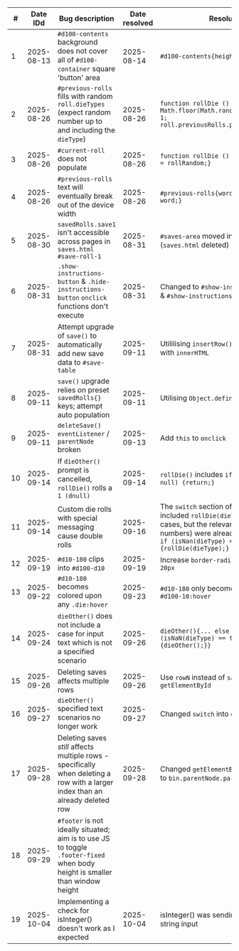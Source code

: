 | # | Date IDd | Bug description | Date resolved | Resolution | Commit | Comments |
|-|-|-|-|-|-|-|
| 1 | 2025-08-13 | `#d100-contents` background does not cover all of `#d100-container` square 'button' area | 2025-08-14 | `#d100-contents{height:80px;}` | [main 1cb5750] Fix #d100-contents background ||
| 2 | 2025-08-26 | `#previous-rolls` fills with random `roll.dieTypes` (expect random number up to and including the `dieType`) | 2025-08-26 | `function rollDie () {let rollRandom = Math.floor(Math.random() * dieType) + 1; roll.previousRolls.push(rollRandom);}` | [main 4cdf303] #previous-rolls functions ||
| 3 | 2025-08-26 | `#current-roll` does not populate | 2025-08-26 | `function rollDie () {roll.currentRoll = rollRandom;}` | [main 1274f7f] #previous-rolls{word-wrap: break-word;} ||
| 4 | 2025-08-26 | `#previous-rolls` text will eventually break out of the device width | 2025-08-26 | `#previous-rolls{word-wrap: break-word;}` | [main 825087d] #previous-rolls{word-wrap: break-word;} ||
| 5 | 2025-08-30 | `savedRolls.save1` isn't accessible across pages in `saves.html` `#save-roll-1` | 2025-08-31 | `#saves-area` moved into `index.html` (`saves.html` deleted) | [main 51127d2] save(){} - functional ||
| 6 | 2025-08-31 | `.show-instructions-button` & `.hide-instructions-button` `onclick` functions don't execute | 2025-08-31 | Changed to `#show-instructions-button` & `#show-instructions-button` | [main e13e4c4] hideInstructions(){} - functional | Well, that was embarrassing |
| 7 | 2025-08-31 | Attempt upgrade of `save()` to automatically add new save data to `#save-table` | 2025-09-11 | Utililising `insertRow()` & `insertCell()` with `innerHTML` | [main b45dfce] upgraded save(){table.insertRow} - functional | Wow, what a bug |
| 8 | 2025-09-11 | `save()` upgrade relies on preset `savedRolls{}` keys; attempt auto population | 2025-09-11 | Utilising `Object.defineProperty()` | [main 102ee88] upgraded save(){Object.defineProperty} - functional ||
| 9 | 2025-09-11 | `deleteSave()` `eventListener` / `parentNode` broken | 2025-09-13 | Add `this` to `onclick` | [main ef2735e] deleteSave(){} - functional ||
| 10 | 2025-09-14 | If `dieOther()` prompt is cancelled, `rollDie()` rolls a `1 (dnull)` | 2025-09-14 | `rollDie()` includes `if (dieType === null) {return;}` | [main 30ebe94] dieOther(){cancelled} - functional ||
| 11 | 2025-09-14 | Custom die rolls with special messaging cause double rolls | 2025-09-16 | The `switch` section of `dieOther()` included `rollDie(dieType);` for relevant cases, but the relevant cases (aka, the numbers) were already being rolled in `if (isNan(dieType) == false) {rollDie(dieType);}` | [main 123ba04] dieOther(){no double rolls} - functional ||
| 12 | 2025-09-19 | `#d10-180` clips into `#d100-d10` | 2025-09-19 | Increase `border-radius` from `15px` to `20px` | [main 65b8fa3] .d100 doesn't clip ||
| 13 | 2025-09-22 | `#d10-180` becomes colored upon any `.die:hover` | 2025-09-23 | `#d10-180` only becomes colored upon `#d100-10:hover` | [main 4b3e39b] dieColor(){d100 upgrade} - functional ||
| 14 | 2025-09-24 | `dieOther()` does not include a case for input text which is not a specified scenario | 2025-09-26 | `dieOther(){... else if (isNaN(dieType) == true){dieOther();}}` | [main 80e86bf] dieOther() restarts if invalid text is input ||
| 15 | 2025-09-26 | Deleting saves affects multiple rows | 2025-09-26 | Use `rowN` instead of `saveIteration` in `getElementById` | [main ad81384] deleteSave() deletes correct row | How did I not notice that before?! |
| 16 | 2025-09-27 | `dieOther()` specified text scenarios no longer work | 2025-09-27 | Changed `switch` into `else if` | [main 15cc536] dieOther(){~~switch~~} | Really should've checked this... |
| 17 | 2025-09-28 | Deleting saves _still_ affects multiple rows - specifically when deleting a row with a larger index than an already deleted row | 2025-09-28 | Changed `getElementById(row-${rowN})` to `bin.parentNode.parentNode` | [main 3e93626] deleteSave() deletes correct row repeatedly ||
| 18 | 2025-09-29 | `#footer` is not ideally situated; aim is to use JS to toggle `.footer-fixed` when body height is smaller than window height |||| Temporary solution: `#container{min-height: 100vh;}` around `#header` & `#main` |
| 19 | 2025-10-04 | Implementing a check for isInteger() doesn't work as I expected | 2025-10-04 | isInteger() was sending `false` due to string input || #duh |